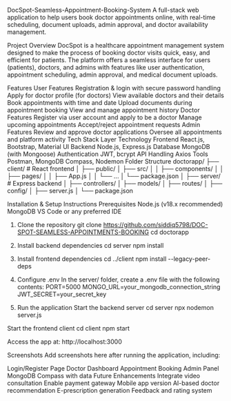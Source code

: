 DocSpot-Seamless-Appointment-Booking-System
A full-stack web application to help users book doctor appointments online, with real-time scheduling, document uploads, admin approval, and doctor availability management.

Project Overview
DocSpot is a healthcare appointment management system designed to make the process of booking doctor visits quick, easy, and efficient for patients. The platform offers a seamless interface for users (patients), doctors, and admins with features like user authentication, appointment scheduling, admin approval, and medical document uploads.

Features
User Features
Registration & login with secure password handling
Apply for doctor profile (for doctors)
View available doctors and their details
Book appointments with time and date
Upload documents during appointment booking
View and manage appointment history
Doctor Features
Register via user account and apply to be a doctor
Manage upcoming appointments
Accept/reject appointment requests
Admin Features
Review and approve doctor applications
Oversee all appointments and platform activity
Tech Stack
Layer	Technology
Frontend	React.js, Bootstrap, Material UI
Backend	Node.js, Express.js
Database	MongoDB (with Mongoose)
Authentication	JWT, bcrypt
API Handling	Axios
Tools	Postman, MongoDB Compass, Nodemon
Folder Structure
doctorapp/ ├── client/ # React frontend │ ├── public/ │ ├── src/ │ │ ├── components/ │ │ ├── pages/ │ │ ├── App.js │ │ └── ... │ └── package.json │ ├── server/ # Express backend │ ├── controllers/ │ ├── models/ │ ├── routes/ │ ├── config/ │ ├── server.js │ └── package.json

Installation & Setup Instructions
Prerequisites
Node.js (v18.x recommended)
MongoDB
VS Code or any preferred IDE
1. Clone the repository
git clone https://github.com/siddiq5798/DOC-SPOT-SEAMLESS-APPOINTMENTS-BOOKING cd doctorapp

2. Install backend dependencies
cd server npm install

3. Install frontend dependencies
cd ../client npm install --legacy-peer-deps

4. Configure .env
In the server/ folder, create a .env file with the following contents: PORT=5000 MONGO_URL=your_mongodb_connection_string JWT_SECRET=your_secret_key

5. Run the application
Start the backend server
cd server npx nodemon server.js

Start the frontend client
cd client npm start

Access the app at: http://localhost:3000

Screenshots
Add screenshots here after running the application, including:

Login/Register Page
Doctor Dashboard
Appointment Booking
Admin Panel
MongoDB Compass with data
Future Enhancements
Integrate video consultation
Enable payment gateway
Mobile app version
AI-based doctor recommendation
E-prescription generation
Feedback and rating system
